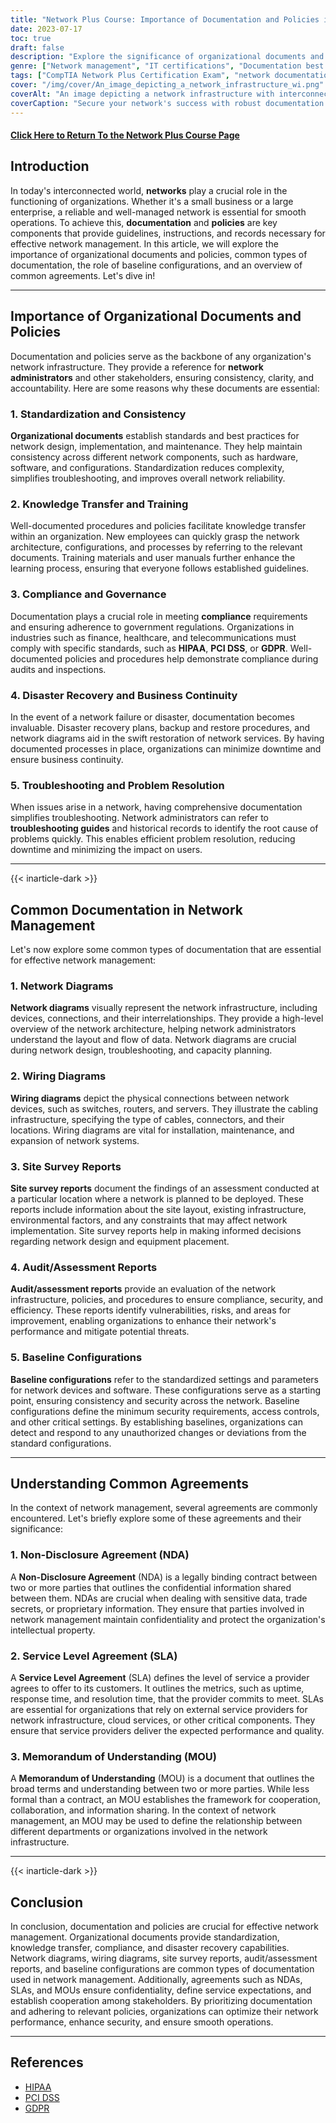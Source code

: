 ```yaml
---
title: "Network Plus Course: Importance of Documentation and Policies in Network Management"
date: 2023-07-17
toc: true
draft: false
description: "Explore the significance of organizational documents and policies, common types of documentation, baseline configurations, and agreements in network management for CompTIA's Network+ Certification Exam."
genre: ["Network management", "IT certifications", "Documentation best practices", "Network infrastructure", "Network security", "Compliance requirements", "Network troubleshooting", "Business continuity", "Service level agreements", "Confidentiality agreements"]
tags: ["CompTIA Network Plus Certification Exam", "network documentation", "network policies", "organizational documents", "network diagrams", "wiring diagrams", "site survey reports", "audit/assessment reports", "baseline configurations", "NDA", "SLA", "MOU", "standardization", "compliance", "knowledge transfer", "troubleshooting", "disaster recovery", "network reliability", "government regulations", "HIPAA", "PCI DSS", "GDPR", "network design", "network infrastructure", "confidentiality", "service expectations", "cooperation", "network performance", "security"]
cover: "/img/cover/An_image_depicting_a_network_infrastructure_wi.png"
coverAlt: "An image depicting a network infrastructure with interconnected devices, symbolizing the importance of documentation and policies in network management."
coverCaption: "Secure your network's success with robust documentation and policies."
---
```


#### [Click Here to Return To the Network Plus Course Page](/network-plus-start)

## Introduction

In today's interconnected world, **networks** play a crucial role in the functioning of organizations. Whether it's a small business or a large enterprise, a reliable and well-managed network is essential for smooth operations. To achieve this, **documentation** and **policies** are key components that provide guidelines, instructions, and records necessary for effective network management. In this article, we will explore the importance of organizational documents and policies, common types of documentation, the role of baseline configurations, and an overview of common agreements. Let's dive in!

______

## Importance of Organizational Documents and Policies

Documentation and policies serve as the backbone of any organization's network infrastructure. They provide a reference for **network administrators** and other stakeholders, ensuring consistency, clarity, and accountability. Here are some reasons why these documents are essential:

### 1. Standardization and Consistency
**Organizational documents** establish standards and best practices for network design, implementation, and maintenance. They help maintain consistency across different network components, such as hardware, software, and configurations. Standardization reduces complexity, simplifies troubleshooting, and improves overall network reliability.

### 2. Knowledge Transfer and Training
Well-documented procedures and policies facilitate knowledge transfer within an organization. New employees can quickly grasp the network architecture, configurations, and processes by referring to the relevant documents. Training materials and user manuals further enhance the learning process, ensuring that everyone follows established guidelines.

### 3. Compliance and Governance
Documentation plays a crucial role in meeting **compliance** requirements and ensuring adherence to government regulations. Organizations in industries such as finance, healthcare, and telecommunications must comply with specific standards, such as **HIPAA**, **PCI DSS**, or **GDPR**. Well-documented policies and procedures help demonstrate compliance during audits and inspections.

### 4. Disaster Recovery and Business Continuity
In the event of a network failure or disaster, documentation becomes invaluable. Disaster recovery plans, backup and restore procedures, and network diagrams aid in the swift restoration of network services. By having documented processes in place, organizations can minimize downtime and ensure business continuity.

### 5. Troubleshooting and Problem Resolution
When issues arise in a network, having comprehensive documentation simplifies troubleshooting. Network administrators can refer to **troubleshooting guides** and historical records to identify the root cause of problems quickly. This enables efficient problem resolution, reducing downtime and minimizing the impact on users.

______

{{< inarticle-dark >}}

## Common Documentation in Network Management

Let's now explore some common types of documentation that are essential for effective network management:

### 1. Network Diagrams
**Network diagrams** visually represent the network infrastructure, including devices, connections, and their interrelationships. They provide a high-level overview of the network architecture, helping network administrators understand the layout and flow of data. Network diagrams are crucial during network design, troubleshooting, and capacity planning.

### 2. Wiring Diagrams
**Wiring diagrams** depict the physical connections between network devices, such as switches, routers, and servers. They illustrate the cabling infrastructure, specifying the type of cables, connectors, and their locations. Wiring diagrams are vital for installation, maintenance, and expansion of network systems.

### 3. Site Survey Reports
**Site survey reports** document the findings of an assessment conducted at a particular location where a network is planned to be deployed. These reports include information about the site layout, existing infrastructure, environmental factors, and any constraints that may affect network implementation. Site survey reports help in making informed decisions regarding network design and equipment placement.

### 4. Audit/Assessment Reports
**Audit/assessment reports** provide an evaluation of the network infrastructure, policies, and procedures to ensure compliance, security, and efficiency. These reports identify vulnerabilities, risks, and areas for improvement, enabling organizations to enhance their network's performance and mitigate potential threats.

### 5. Baseline Configurations
**Baseline configurations** refer to the standardized settings and parameters for network devices and software. These configurations serve as a starting point, ensuring consistency and security across the network. Baseline configurations define the minimum security requirements, access controls, and other critical settings. By establishing baselines, organizations can detect and respond to any unauthorized changes or deviations from the standard configurations.

______

## Understanding Common Agreements

In the context of network management, several agreements are commonly encountered. Let's briefly explore some of these agreements and their significance:

### 1. Non-Disclosure Agreement (NDA)
A **Non-Disclosure Agreement** (NDA) is a legally binding contract between two or more parties that outlines the confidential information shared between them. NDAs are crucial when dealing with sensitive data, trade secrets, or proprietary information. They ensure that parties involved in network management maintain confidentiality and protect the organization's intellectual property.

### 2. Service Level Agreement (SLA)
A **Service Level Agreement** (SLA) defines the level of service a provider agrees to offer to its customers. It outlines the metrics, such as uptime, response time, and resolution time, that the provider commits to meet. SLAs are essential for organizations that rely on external service providers for network infrastructure, cloud services, or other critical components. They ensure that service providers deliver the expected performance and quality.

### 3. Memorandum of Understanding (MOU)
A **Memorandum of Understanding** (MOU) is a document that outlines the broad terms and understanding between two or more parties. While less formal than a contract, an MOU establishes the framework for cooperation, collaboration, and information sharing. In the context of network management, an MOU may be used to define the relationship between different departments or organizations involved in the network infrastructure.

______

{{< inarticle-dark >}}

## Conclusion

In conclusion, documentation and policies are crucial for effective network management. Organizational documents provide standardization, knowledge transfer, compliance, and disaster recovery capabilities. Network diagrams, wiring diagrams, site survey reports, audit/assessment reports, and baseline configurations are common types of documentation used in network management. Additionally, agreements such as NDAs, SLAs, and MOUs ensure confidentiality, define service expectations, and establish cooperation among stakeholders. By prioritizing documentation and adhering to relevant policies, organizations can optimize their network performance, enhance security, and ensure smooth operations.

______

## References

- [HIPAA](https://www.hhs.gov/hipaa/index.html)
- [PCI DSS](https://www.pcisecuritystandards.org/)
- [GDPR](https://gdpr.eu/)
